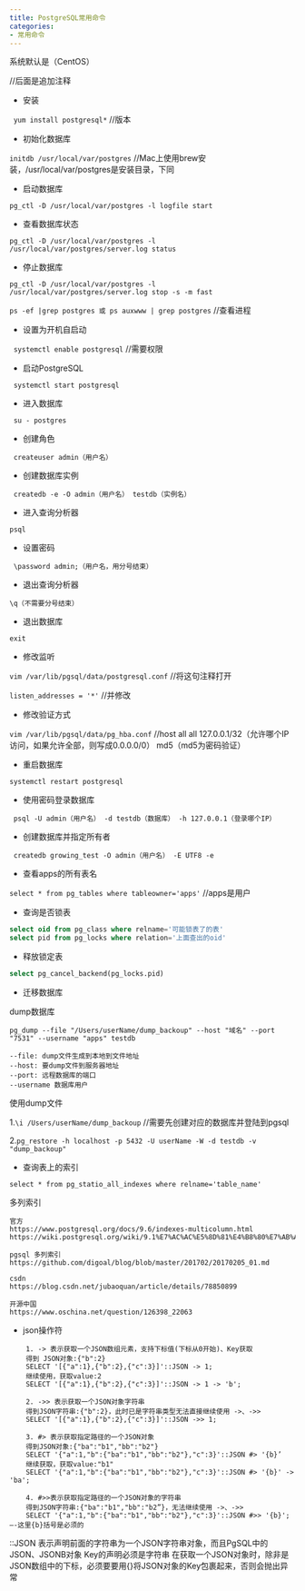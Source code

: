 ```yaml
---
title: PostgreSQL常用命令
categories:
- 常用命令
---
```


系统默认是（CentOS）

//后面是追加注释

* 安装

``` yum install postgresql*```  //版本

* 初始化数据库
  
``` initdb /usr/local/var/postgres ``` //Mac上使用brew安装，/usr/local/var/postgres是安装目录，下同

* 启动数据库

``` pg_ctl -D /usr/local/var/postgres -l logfile start ```

* 查看数据库状态

``` pg_ctl -D /usr/local/var/postgres -l /usr/local/var/postgres/server.log status ```

* 停止数据库

``` pg_ctl -D /usr/local/var/postgres -l /usr/local/var/postgres/server.log stop -s -m fast ```

``` ps -ef |grep postgres 或 ps auxwww | grep postgres ``` //查看进程 

* 设置为开机自启动
  
``` systemctl enable postgresql```  //需要权限

* 启动PostgreSQL

``` systemctl start postgresql``` 

* 进入数据库
  
``` su - postgres```  

* 创建角色
  
``` createuser admin（用户名）``` 

* 创建数据库实例

``` createdb -e -O admin（用户名） testdb（实例名）``` 

* 进入查询分析器

``` psql ``` 

* 设置密码
  
``` \password admin;（用户名，用分号结束）``` 

* 退出查询分析器
  
``` 
\q（不需要分号结束）
``` 

* 退出数据库
  
```
exit 
```

* 修改监听
  
``` vim /var/lib/pgsql/data/postgresql.conf ```  //将这句注释打开

``` listen_addresses = '*' ``` //并修改

* 修改验证方式
  
``` vim /var/lib/pgsql/data/pg_hba.conf ```  //host  all  all  127.0.0.1/32（允许哪个IP访问，如果允许全部，则写成0.0.0.0/0）  md5（md5为密码验证）  

* 重启数据库
  
``` systemctl restart postgresql ``` 

* 使用密码登录数据库
  
``` psql -U admin（用户名） -d testdb（数据库） -h 127.0.0.1（登录哪个IP）``` 

* 创建数据库并指定所有者

``` createdb growing_test -O admin（用户名） -E UTF8 -e``` 

* 查看apps的所有表名 

``` select * from pg_tables where tableowner='apps' ```  //apps是用户

* 查询是否锁表

```sql
select oid from pg_class where relname='可能锁表了的表'
select pid from pg_locks where relation='上面查出的oid'
```

* 释放锁定表
  
```sql
select pg_cancel_backend(pg_locks.pid) 
```

* 迁移数据库

dump数据库

``` pg_dump --file "/Users/userName/dump_backoup" --host "域名" --port "7531" --username "apps" testdb ```
          
    --file: dump文件生成到本地到文件地址
    --host: 要dump文件到服务器地址
    --port: 远程数据库的端口
    --username 数据库用户


使用dump文件

1.``` \i /Users/userName/dump_backoup ```  //需要先创建对应的数据库并登陆到pgsql
 
2.``` pg_restore -h localhost -p 5432 -U userName -W -d testdb -v "dump_backoup" ``` 

* 查询表上的索引

``` select * from pg_statio_all_indexes where relname='table_name' ```

多列索引

    官方
    https://www.postgresql.org/docs/9.6/indexes-multicolumn.html
    https://wiki.postgresql.org/wiki/9.1%E7%AC%AC%E5%8D%81%E4%B8%80%E7%AB%A0#.E5.A4.9A.E5.88.97.E7.B4.A2.E5.BC.95.28Multicolumn_Indexes.29
    
    pgsql 多列索引
    https://github.com/digoal/blog/blob/master/201702/20170205_01.md
    
    csdn
    https://blog.csdn.net/jubaoquan/article/details/78850899
    
    开源中国
    https://www.oschina.net/question/126398_22063

* json操作符

```
    1. -> 表示获取一个JSON数组元素，支持下标值(下标从0开始)、Key获取   
    得到 JSON对象:{"b":2}
    SELECT '[{"a":1},{"b":2},{"c":3}]'::JSON -> 1;
    继续使用，获取value:2
    SELECT '[{"a":1},{"b":2},{"c":3}]'::JSON -> 1 -> 'b';

    2. ->> 表示获取一个JSON对象字符串
    得到JSON字符串:{"b":2}，此时已是字符串类型无法直接继续使用 ->、->>
    SELECT '[{"a":1},{"b":2},{"c":3}]'::JSON ->> 1;

    3. #> 表示获取指定路径的一个JSON对象
    得到JSON对象:{"ba":"b1","bb":"b2"}
    SELECT '{"a":1,"b":{"ba":"b1","bb":"b2"},"c":3}'::JSON #> '{b}’
    继续获取，获取value:"b1"
    SELECT '{"a":1,"b":{"ba":"b1","bb":"b2"},"c":3}'::JSON #> '{b}' -> 'ba';

    4. #>>表示获取指定路径的一个JSON对象的字符串
    得到JSON字符串:{"ba":"b1","bb":"b2”}，无法继续使用 ->、->>
    SELECT '{"a":1,"b":{"ba":"b1","bb":"b2"},"c":3}'::JSON #>> '{b}'; —-这里{b}括号是必须的
```
::JSON 表示声明前面的字符串为一个JSON字符串对象，而且PgSQL中的JSON、JSONB对象 Key的声明必须是字符串
在获取一个JSON对象时，除非是JSON数组中的下标，必须要要用{}将JSON对象的Key包裹起来，否则会抛出异常